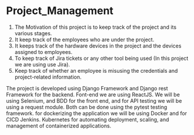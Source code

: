 # Project_Management
1. The Motivation of this project is to keep track of the project and its various stages.
2. It keep track of the employees who are under the project.
3. It keeps track of the hardware devices in the project and the devices assigned to employees.
4. To keep track of Jira tickets or any other tool being used (In this project we are using use Jira).
5. Keep track of whether an employee is misusing the credentials and project-related information.


The project is developed using Django Framework and Django rest Framework for the backend. Font-end we are using ReactJS.
We will be using Selenium, and BDD for the front end, and for API testing we will be using a request module. Both can be done using the pytest testing framework.
for dockerizing the application we will be using Docker and for CICD Jenkins.
Kubernetes for automating deployment, scaling, and management of containerized applications.
